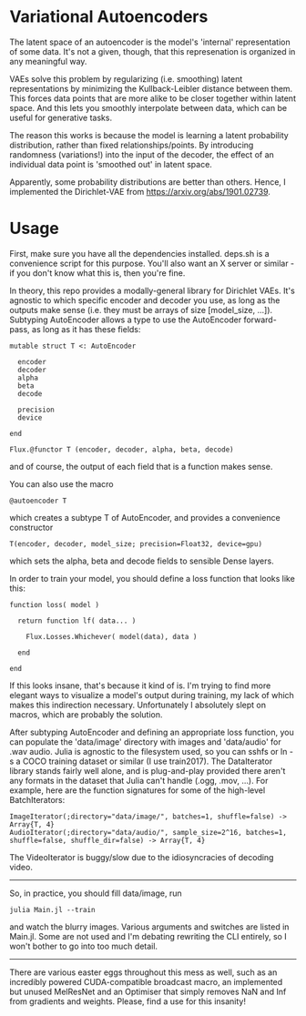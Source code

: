 # Variational Autoencoders
The latent space of an autoencoder is the model's 'internal' representation of some data. It's not a given, though, that this represenation is organized in any meaningful way. 

VAEs solve this problem by regularizing (i.e. smoothing) latent representations by minimizing the Kullback-Leibler distance between them. This forces data points that are more alike to be closer together within latent space. And this lets you smoothly interpolate between data, which can be useful for generative tasks.

The reason this works is because the model is learning a latent probability distribution, rather than fixed relationships/points. By introducing randomness (variations!) into the input of the decoder, the effect of an individual data point is 'smoothed out' in latent space. 

Apparently, some probability distributions are better than others. Hence, I implemented the Dirichlet-VAE from https://arxiv.org/abs/1901.02739. 

# Usage

First, make sure you have all the dependencies installed. deps.sh is a convenience script for this purpose. You'll also want an X server or similar - if you don't know what this is, then you're fine. 

In theory, this repo provides a modally-general library for Dirichlet VAEs. It's agnostic to which specific encoder and decoder you use, as long as the outputs make sense (i.e. they must be arrays of size [model_size, ...]). Subtyping AutoEncoder allows a type to use the AutoEncoder forward-pass, as long as it has these fields:

```
mutable struct T <: AutoEncoder

  encoder
  decoder
  alpha
  beta
  decode

  precision
  device
    
end

Flux.@functor T (encoder, decoder, alpha, beta, decode)

```

and of course, the output of each field that is a function makes sense. 

You can also use the macro

```
@autoencoder T
```

which creates a subtype T of AutoEncoder, and provides a convenience constructor 

```
T(encoder, decoder, model_size; precision=Float32, device=gpu)
```

which sets the alpha, beta and decode fields to sensible Dense layers. 

In order to train your model, you should define a loss function that looks like this:

```
function loss( model )

  return function lf( data... )
  
    Flux.Losses.Whichever( model(data), data )
  
  end

end
```

If this looks insane, that's because it kind of is. I'm trying to find more elegant ways to visualize a model's output during training, my lack of which makes this indirection necessary. Unfortunately I absolutely slept on macros, which are probably the solution. 

After subtyping AutoEncoder and defining an appropriate loss function, you can populate the 'data/image' directory with images and 'data/audio' for .wav audio. Julia is agnostic to the filesystem used, so you can sshfs or ln -s a COCO training dataset or similar (I use train2017). The DataIterator library stands fairly well alone, and is plug-and-play provided there aren't any formats in the dataset that Julia can't handle (.ogg, .mov, ...). For example, here are the function signatures for some of the high-level BatchIterators:

```
ImageIterator(;directory="data/image/", batches=1, shuffle=false) -> Array{T, 4}
AudioIterator(;directory="data/audio/", sample_size=2^16, batches=1, shuffle=false, shuffle_dir=false) -> Array{T, 4}
```

The VideoIterator is buggy/slow due to the idiosyncracies of decoding video.

---

So, in practice, you should fill data/image, run 

```
julia Main.jl --train
```

and watch the blurry images. Various arguments and switches are listed in Main.jl. Some are not used and I'm debating rewriting the CLI entirely, so I won't bother to go into too much detail. 

---

There are various easter eggs throughout this mess as well, such as an incredibly powered CUDA-compatible broadcast macro, an implemented but unused MelResNet and an Optimiser that simply removes NaN and Inf from gradients and weights. Please, find a use for this insanity!

